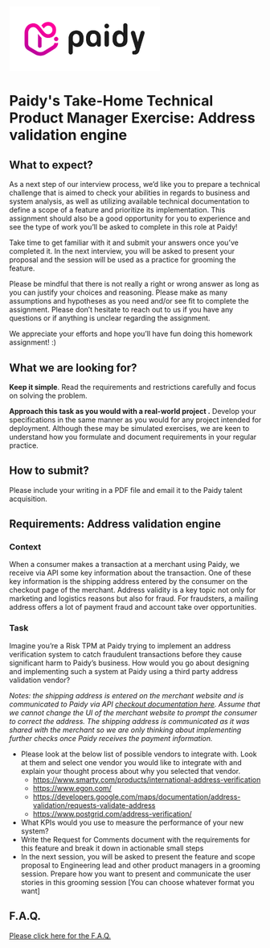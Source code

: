 <img src="/paidy.png?raw=true" width=300 style="background-color:white;">

# Paidy's Take-Home Technical Product Manager Exercise: Address validation engine

## What to expect?
As a next step of our interview process, we’d like you to prepare a technical challenge that is aimed to check your abilities in regards to business and system analysis, as well as utilizing available technical documentation to define a scope of a feature and prioritize its implementation. This assignment should also be a good opportunity for you to experience and see the type of work you’ll be asked to complete in this role at Paidy!

Take time to get familiar with it and submit your answers once you’ve completed it. In the next interview, you will be asked to present your proposal and the session will be used as a practice for grooming the feature.

Please be mindful that there is not really a right or wrong answer as long as you can justify your choices and reasoning. Please make as many assumptions and hypotheses as you need and/or see fit to complete the assignment. Please don’t hesitate to reach out to us if you have any questions or if anything is unclear regarding the assignment.

We appreciate your efforts and hope you’ll have fun doing this homework assignment! :) 

## What we are looking for?
**Keep it simple**. Read the requirements and restrictions carefully and focus on solving the problem.

**Approach this task as you would with a real-world project .** Develop your specifications in the same manner as you would for any project intended for deployment. Although these may be simulated exercises, we are keen to understand how you formulate and document requirements in your regular practice.

## How to submit?
Please include your writing in a PDF file and email it to the Paidy talent acquisition.

## Requirements: Address validation engine
### Context

When a consumer makes a transaction at a merchant using Paidy, we receive via API some key information about the transaction. One of these key information is the shipping address entered by the consumer on the checkout page of the merchant. Address validity is a key topic not only for marketing and logistics reasons but also for fraud. For fraudsters, a mailing address offers a lot of payment fraud and account take over opportunities. 

### Task

Imagine you’re a Risk TPM at Paidy trying to implement an address verification system to catch fraudulent transactions before they cause significant harm to Paidy’s business. How would you go about designing and implementing such a system at Paidy using a third party address validation vendor?

_Notes: the shipping address is entered on the merchant website and is communicated to Paidy via API [checkout documentation here](https://paidy.com/docs/api/en/#1-introduction). Assume that we cannot change the UI of the merchant website to prompt the consumer to correct the address. The shipping address is communicated as it was shared with the merchant so we are only thinking about implementing further checks once Paidy receives the payment information._

* Please look at the below list of possible vendors to integrate with. Look at them and select one vendor you would like to integrate with and explain your thought process about why you selected that vendor.
  * https://www.smarty.com/products/international-address-verification
  * https://www.egon.com/
  * https://developers.google.com/maps/documentation/address-validation/requests-validate-address
  * https://www.postgrid.com/address-verification/
* What KPIs would you use to measure the performance of your new system?
* Write the Request for Comments document with the requirements for this feature and break it down in actionable small steps
* In the next session, you will be asked to present the feature and scope proposal to Engineering lead and other product managers in a grooming session. Prepare how you want to present and communicate the user stories in this grooming session [You can choose whatever format you want]

## F.A.Q.
[Please click here for the F.A.Q.](./README.md#faq)
